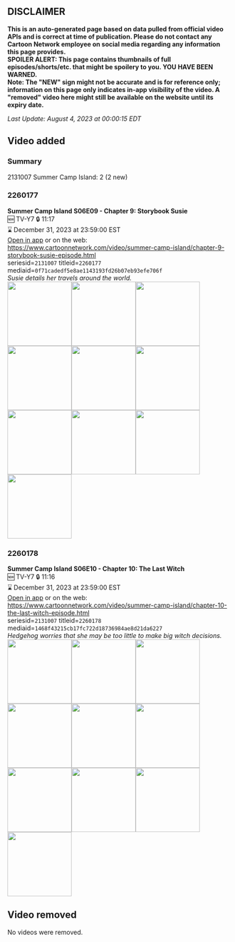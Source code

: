 ## DISCLAIMER
**This is an auto-generated page based on data pulled from official video APIs and is correct at time of publication. Please do not contact any Cartoon Network employee on social media regarding any information this page provides.**  
**SPOILER ALERT: This page contains thumbnails of full episodes/shorts/etc. that might be spoilery to you. YOU HAVE BEEN WARNED.**  
**Note: The "NEW" sign might not be accurate and is for reference only; information on this page only indicates in-app visibility of the video. A "removed" video here might still be available on the website until its expiry date.**  

_Last Update: August 4, 2023 at 00:00:15 EDT_
## Video added
### Summary
2131007 Summer Camp Island: 2 (2 new)  
### 2260177
**Summer Camp Island S06E09 - Chapter 9: Storybook Susie**  
🆕 TV-Y7 🔒 11:17  
⌛ December 31, 2023 at 23:59:00 EST  
[Open in app](https://cnvideo.sercomkc.org/redirector.html?type=cnapp&seriesid=2131007&titleid=2260177&mediaid=0f71cadedf5e8ae1143193fd26b07eb93efe706f) or on the web: https://www.cartoonnetwork.com/video/summer-camp-island/chapter-9-storybook-susie-episode.html  
seriesid=`2131007` titleid=`2260177` mediaid=`0f71cadedf5e8ae1143193fd26b07eb93efe706f`  
_Susie details her travels around the world._  
<a href="https://s3.amazonaws.com/cartoonorchestrator/2260177_001_1280x720.jpg"><img src="https://s3.amazonaws.com/cartoonorchestrator/2260177_001_640x360.jpg" height="144px" /></a><a href="https://s3.amazonaws.com/cartoonorchestrator/2260177_002_1280x720.jpg"><img src="https://s3.amazonaws.com/cartoonorchestrator/2260177_002_640x360.jpg" height="144px" /></a><a href="https://s3.amazonaws.com/cartoonorchestrator/2260177_003_1280x720.jpg"><img src="https://s3.amazonaws.com/cartoonorchestrator/2260177_003_640x360.jpg" height="144px" /></a><a href="https://s3.amazonaws.com/cartoonorchestrator/2260177_004_1280x720.jpg"><img src="https://s3.amazonaws.com/cartoonorchestrator/2260177_004_640x360.jpg" height="144px" /></a><a href="https://s3.amazonaws.com/cartoonorchestrator/2260177_005_1280x720.jpg"><img src="https://s3.amazonaws.com/cartoonorchestrator/2260177_005_640x360.jpg" height="144px" /></a><a href="https://s3.amazonaws.com/cartoonorchestrator/2260177_006_1280x720.jpg"><img src="https://s3.amazonaws.com/cartoonorchestrator/2260177_006_640x360.jpg" height="144px" /></a><a href="https://s3.amazonaws.com/cartoonorchestrator/2260177_007_1280x720.jpg"><img src="https://s3.amazonaws.com/cartoonorchestrator/2260177_007_640x360.jpg" height="144px" /></a><a href="https://s3.amazonaws.com/cartoonorchestrator/2260177_008_1280x720.jpg"><img src="https://s3.amazonaws.com/cartoonorchestrator/2260177_008_640x360.jpg" height="144px" /></a><a href="https://s3.amazonaws.com/cartoonorchestrator/2260177_009_1280x720.jpg"><img src="https://s3.amazonaws.com/cartoonorchestrator/2260177_009_640x360.jpg" height="144px" /></a><a href="https://s3.amazonaws.com/cartoonorchestrator/2260177_010_1280x720.jpg"><img src="https://s3.amazonaws.com/cartoonorchestrator/2260177_010_640x360.jpg" height="144px" /></a>
### 2260178
**Summer Camp Island S06E10 - Chapter 10: The Last Witch**  
🆕 TV-Y7 🔒 11:16  
⌛ December 31, 2023 at 23:59:00 EST  
[Open in app](https://cnvideo.sercomkc.org/redirector.html?type=cnapp&seriesid=2131007&titleid=2260178&mediaid=1468f43215cb17fc722d18736984ae8d21da6227) or on the web: https://www.cartoonnetwork.com/video/summer-camp-island/chapter-10-the-last-witch-episode.html  
seriesid=`2131007` titleid=`2260178` mediaid=`1468f43215cb17fc722d18736984ae8d21da6227`  
_Hedgehog worries that she may be too little to make big witch decisions._  
<a href="https://s3.amazonaws.com/cartoonorchestrator/2260178_001_1280x720.jpg"><img src="https://s3.amazonaws.com/cartoonorchestrator/2260178_001_640x360.jpg" height="144px" /></a><a href="https://s3.amazonaws.com/cartoonorchestrator/2260178_002_1280x720.jpg"><img src="https://s3.amazonaws.com/cartoonorchestrator/2260178_002_640x360.jpg" height="144px" /></a><a href="https://s3.amazonaws.com/cartoonorchestrator/2260178_003_1280x720.jpg"><img src="https://s3.amazonaws.com/cartoonorchestrator/2260178_003_640x360.jpg" height="144px" /></a><a href="https://s3.amazonaws.com/cartoonorchestrator/2260178_004_1280x720.jpg"><img src="https://s3.amazonaws.com/cartoonorchestrator/2260178_004_640x360.jpg" height="144px" /></a><a href="https://s3.amazonaws.com/cartoonorchestrator/2260178_005_1280x720.jpg"><img src="https://s3.amazonaws.com/cartoonorchestrator/2260178_005_640x360.jpg" height="144px" /></a><a href="https://s3.amazonaws.com/cartoonorchestrator/2260178_006_1280x720.jpg"><img src="https://s3.amazonaws.com/cartoonorchestrator/2260178_006_640x360.jpg" height="144px" /></a><a href="https://s3.amazonaws.com/cartoonorchestrator/2260178_007_1280x720.jpg"><img src="https://s3.amazonaws.com/cartoonorchestrator/2260178_007_640x360.jpg" height="144px" /></a><a href="https://s3.amazonaws.com/cartoonorchestrator/2260178_008_1280x720.jpg"><img src="https://s3.amazonaws.com/cartoonorchestrator/2260178_008_640x360.jpg" height="144px" /></a><a href="https://s3.amazonaws.com/cartoonorchestrator/2260178_009_1280x720.jpg"><img src="https://s3.amazonaws.com/cartoonorchestrator/2260178_009_640x360.jpg" height="144px" /></a><a href="https://s3.amazonaws.com/cartoonorchestrator/2260178_010_1280x720.jpg"><img src="https://s3.amazonaws.com/cartoonorchestrator/2260178_010_640x360.jpg" height="144px" /></a>
## Video removed
No videos were removed.  
